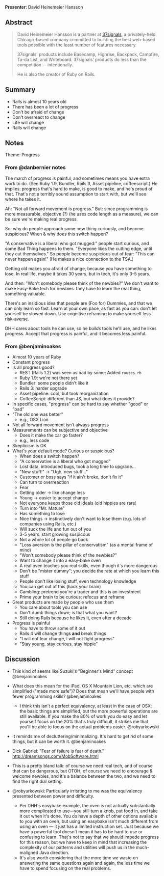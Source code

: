 **Presenter:** David Heinemeier Hansson

## Abstract

> David Heinemeier Hansson is a partner at <a href="http://37signals.com/">37signals</a>, a privately-held Chicago-based company committed to building the best web-based tools possible with the least number of features necessary.
>
> 37signals' products include Basecamp, Highrise, Backpack, Campfire, Ta-da List, and Writeboard. 37signals' products do less than the competition -- intentionally.
>
> He is also the creator of Ruby on Rails.

## Summary

* Rails is almost 10 years old
* There has been a lot of progress
* Don't be afraid of change
* Don't overreact to change
* Life will change
* Rails will change

## Notes

Theme: Progress

### From @danbernier notes

The march of progress is painful, and sometimes means you have extra
work to do. (See Ruby 1.9, Bundler, Rails 3, Asset pipeline,
coffeescript.) He implies: progress that's hard to make, is good to
make, and he's proud of that. That's not a terribly sound assumption
to start with, but we'll see where he takes it.

Ah: "Not all forward movement is progress." But: since programming is
more measurable, objective (?) (he uses code length as a measure), we
can be sure we're making real progress.

So: why do people approach some new thing curiously, and become
suspicious? When & why does this switch happen?

"A conservative is a liberal who got mugged:" people start curious,
and some Bad Thing happens to them. "Everyone likes the cutting edge,
until they cut themselves." So people become suspicious out of fear:
"This can never happen again!" (He makes a nice connection to the
TSA.)

Getting old makes you afraid of change, because you have something to
lose. In real life, maybe it takes 30 years, but in tech, it's only
3-5 years.

And then: "Won't somebody please think of the newbies?" We don't want
to make Easy-Bake tech for newbies: they have to learn the real thing,
something valuable.

There's an insidious idea that people are (Foo for) Dummies, and that
we can only learn so fast. Learn at your own pace, as fast as you can:
don't let yourself be slowed down. Use cognitive reframing to make
yourself less risk-averse.

DHH cares about tools he can use, so he _builds_ tools he'll use, and
he likes progress. Accept that progress is painful, and it becomes
less painful.

### From @benjaminoakes

* Almost 10 years of Ruby
* Constant progress
* Is all progress good?
    * REST (Rails 1.2) was seen as bad by some: Added `routes.rb`
    * Ruby 1.9: we're not there yet
    * Bundler: some people didn't like it
    * Rails 3: harder upgrade
    * Asset pipeline: cool, but took reorganization
    * CoffeeScript: different than JS, but what does it provide?
* In specific cases, "progress" can be hard to say whether "good" or "bad"
* "The old one was better"
    * e.g., OSX Lion
* Not all forward movement isn't always progress
* Measurements can be subjective and objective
    * Does it make the car go faster?
    * e.g., less code
* Skepticism is OK
* What's your default mode?  Curious or suspicious?
    * When does a switch happen?
    * "A conservative is a liberal who got mugged"
    * Lost data, introduced bugs, took a long time to upgrade...
    * "New stuff!"  -> "Ugh, new stuff..."
    * Customer or boss says "if it ain't broke, don't fix it"
    * Can turn to overreaction
    * Fear
    * Getting older -> like change less
    * Young -> easier to accept change
    * Not everyone keeps those old ideals (old hippies are rare)
    * Turn into "Mr. Mature"
    * Has something to lose
    * Nice things -> instinctively don't want to lose them (e.g. lots of companies using Rails, etc.)
    * Will suck the life and fun out of you
    * 3-5 years: start growing suspicous
    * Not a whole lot of people go back
    * "Loss aversion is the pillar of conservatism" (as a mental frame of mind)
    * "Won't somebody please think of the newbies?"
    * Want to change it into a easy-bake oven
    * A real oven teaches you real skills, even though it's more dangerous
    * Don't be "mister dummy"; you decide the rate at which you learn this stuff
    * People don't like losing stuff, even technology knowledge
    * You can get out of this (hack your brain)
    * Gambling: pretrend you're a trader and this is an investment
    * Prime your brain to be curious; refocus and reframe
* Great products are made by people who use them
    * You care about tools you can use
    * Don't dumb things down; is that what you want?
    * Still doing Rails because he likes it, even after a decade
* Progress is painful
    * You have to throw some of it out
    * Rails 4 will change things **and** break things
    * "I will not fear change, I will not fight progress"
    * "Stay young, stay curious, stay hippie"

## Discussion

* This kind of seems like Suzuki's "Beginner's Mind" concept @benjaminoakes
* What does this mean for the iPad, OS X Mountain Lion, etc. which are simplified ("made more safe")?  Does that mean we'll have people with fewer programming skills?  @benjaminoakes
    * I think this isn't a perfect equivalency, at least in the case of OSX: the basic things are simplified, but the more powerful operations are still available. If you make the 80% of work you do easy and let yourself focus on the 20% that's truly difficult, it strikes me that you'll be able to focus on the actual problems easier. @robyurkowski
* It reminds me of decluttering/minimalizing.  It's hard to get rid of some things, but it can be worth it.  @benjaminoakes

* Dick Gabriel: "Fear of failure is fear of death."
  http://dreamsongs.com/MobSoftware.html

* This is a pretty bland talk: of course we need real tech, and of
course that can be dangerous, but OTOH, of course we need to encourage
& welcome newbies, and it's a balance between the two, and we need to
find the right dial setting.

* @robyurkowski: Particularly irritating to me was the equivalency presented between power and difficulty. 
    * Per DHH's easybake example, the oven is not actually substantially more complicated to use—you still turn a knob, put food in, and take it out when it's done. You do have a depth of other options available to you with an oven, but using an easybake isn't much different from using an oven — it just has a limited instruction set. Just because we have a powerful tool doesn't mean it has to be hard to use or confusing to learn. That's not to say that we should impede progress for this reason, but we have to keep in mind that increasing the complexity of our patterns and utilities will push us in the much-maligned Java direction.
    * It's also worth considering that the more time we waste on answering the same questions again and again, the less time we have to spend focusing on the real problems.